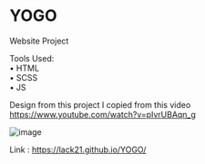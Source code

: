 # YOGO
Website Project

Tools Used:  
  • HTML  
  • SCSS  
  • JS  

Design from this project I copied from this video https://www.youtube.com/watch?v=pIvrUBAqn_g

![image](https://user-images.githubusercontent.com/100687592/221880109-62656162-37ad-4d75-90b9-9ca7554557b9.png)

Link : https://lack21.github.io/YOGO/
